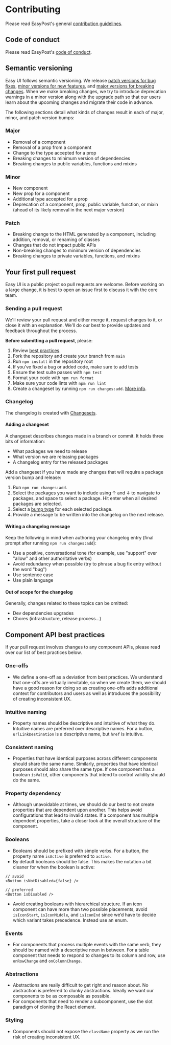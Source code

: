 # Contributing

Please read EasyPost's general [contribution guidelines](https://github.com/EasyPost/.github/blob/main/CONTRIBUTING.md).

## Code of conduct

Please read EasyPost's [code of conduct](https://github.com/EasyPost/.github/blob/main/CODE_OF_CONDUCT.md).

## Semantic versioning

Easy UI follows semantic versioning. We release [patch versions for bug fixes](https://github.com/EasyPost/easy-ui/blob/.github/CONTRIBUTING.md#patch), [minor versions for new features](https://github.com/EasyPost/easy-ui/blob/.github/CONTRIBUTING.md#minor), and [major versions for breaking changes](https://github.com/EasyPost/easy-ui/blob/.github/CONTRIBUTING.md#major). When we make breaking changes, we try to introduce deprecation warnings in a minor version along with the upgrade path so that our users learn about the upcoming changes and migrate their code in advance.

The following sections detail what kinds of changes result in each of major, minor, and patch version bumps:

### Major

- Removal of a component
- Removal of a prop from a component
- Change to the type accepted for a prop
- Breaking changes to minimum version of dependencies
- Breaking changes to public variables, functions and mixins

### Minor

- New component
- New prop for a component
- Additional type accepted for a prop
- Deprecation of a component, prop, public variable, function, or mixin (ahead of its likely removal in the next major version)

### Patch

- Breaking change to the HTML generated by a component, including addition, removal, or renaming of classes
- Changes that do not impact public APIs
- Non-breaking changes to minimum version of dependencies
- Breaking changes to private variables, functions, and mixins

## Your first pull request

Easy UI is a public project so pull requests are welcome. Before working on a large change, it is best to open an issue first to discuss it with the core team.

### Sending a pull request

We'll review your pull request and either merge it, request changes to it, or close it with an explanation. We’ll do our best to provide updates and feedback throughout the process.

**Before submitting a pull request**, please:

1. Review [best practices](https://github.com/EasyPost/easy-ui/blob/main/.github/CONTRIBUTING.md#component-api-best-practices).
1. Fork the repository and create your branch from `main`
1. Run `npm install` in the repository root
1. If you’ve fixed a bug or added code, make sure to add tests
1. Ensure the test suite passes with `npm test`
1. Format your code with `npm run format`
1. Make sure your code lints with `npm run lint`
1. Create a changeset by running `npm run changes:add`. [More info](https://github.com/EasyPost/easy-ui/blob/main/.github/CONTRIBUTING.md#adding-a-changeset).

### Changelog

The changelog is created with [Changesets](https://github.com/changesets/changesets).

#### Adding a changeset

A changeset describes changes made in a branch or commit. It holds three bits of information:

- What packages we need to release
- What version we are releasing packages
- A changelog entry for the released packages

Add a changeset if you have made any changes that will require a package version bump and release:

1. Run `npm run changes:add`.
2. Select the packages you want to include using ↑ and ↓ to navigate to packages, and space to select a package. Hit enter when all desired packages are selected.
3. Select a [bump type](https://github.com/EasyPost/easy-ui/blob/main/.github/CONTRIBUTING.md#semantic-versioning) for each selected package.
4. Provide a message to be written into the changelog on the next release.

#### Writing a changelog message

Keep the following in mind when authoring your changelog entry (final prompt after running `npm run changes:add`):

- Use a positive, conversational tone (for example, use "support" over "allow" and other authoritative verbs)
- Avoid redundancy when possible (try to phrase a bug fix entry without the word "bug")
- Use sentence case
- Use plain language

#### Out of scope for the changelog

Generally, changes related to these topics can be omitted:

- Dev dependencies upgrades
- Chores (infrastructure, release process...)

## Component API best practices

If your pull request involves changes to any component APIs, please read over our list of best practices below.

### One-offs

- We define a one-off as a deviation from best practices. We understand that one-offs are virtually inevitable, so when we create them, we should have a good reason for doing so as creating one-offs adds additional context for contributors and users as well as introduces the possibility of creating inconsistent UX.

### Intuitive naming

- Property names should be descriptive and intuitive of what they do. Intuitive names are preferred over descriptive names. For a button, `urlLinkDestination` is a descriptive name, but `href` is intuitive.

### Consistent naming

- Properties that have identical purposes across different components should share the same name. Similarly, properties that have identical purposes should also share the same type. If one component has a boolean `isValid`, other components that intend to control validity should do the same.

### Property dependency

- Although unavoidable at times, we should do our best to not create properties that are dependent upon another. This helps avoid configurations that lead to invalid states. If a component has multiple dependent properties, take a closer look at the overall structure of the component.

### Booleans

- Booleans should be prefixed with simple verbs. For a button, the property name `isActive` is preferred to `active`.
- By default booleans should be false. This makes the notation a bit cleaner for when the boolean is active:

```JSX
// avoid
<Button isNotDisabled={false} />
```

```JSX
// preferred
<Button isDisabled />
```

- Avoid creating booleans with hierarchical structure. If an icon component can have more than two possible placements, avoid `isIconStart`, `isIconMiddle`, and `isIconEnd` since we’d have to decide which variant takes precedence. Instead use an enum.

### Events

- For components that process multiple events with the same verb, they should be named with a descriptive noun in between. For a table component that needs to respond to changes to its column and row, use `onRowChange` and `onColumnChange`.

### Abstractions

- Abstractions are really difficult to get right and reason about. No abstraction is preferred to clunky abstractions. Ideally we want our components to be as composable as possible.
- For components that need to render a subcomponent, use the slot paradigm of cloning the React element.

### Styling

- Components should not expose the `className` property as we run the risk of creating inconsistent UX.
